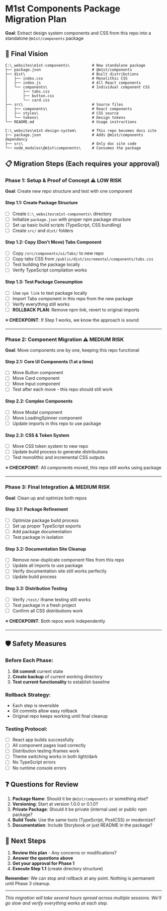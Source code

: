 # M1st Components Package Migration Plan
**Goal**: Extract design system components and CSS from this repo into a standalone `@m1st/components` package

## 🎯 **Final Vision**
```
C:\_websites\m1st-components\          # New standalone package
├── package.json                       # @m1st/components
├── dist\                              # Built distributions
│   ├── index.css                      # Monolithic CSS
│   ├── index.js                       # All React components
│   └── components\                    # Individual component CSS
│       ├── tabs.css
│       ├── button.css
│       └── card.css
├── src\                               # Source files
│   ├── components\                    # React components
│   ├── styles\                        # CSS source
│   └── tokens\                        # Design tokens
└── README.md                          # Usage instructions

C:\_websites\m1st-design-system\       # This repo becomes docs site
├── package.json                       # Adds @m1st/components dependency
├── src\                               # Only doc site code
└── node_modules\@m1st\components\     # Consumes the package
```

## 📋 **Migration Steps** (Each requires your approval)

### **Phase 1: Setup & Proof of Concept** ⚠️ LOW RISK
**Goal**: Create new repo structure and test with one component

#### Step 1.1: Create Package Structure
- [ ] Create `C:\_websites\m1st-components\` directory
- [ ] Initialize `package.json` with proper npm package structure
- [ ] Set up basic build scripts (TypeScript, CSS bundling)
- [ ] Create `src/` and `dist/` folders

#### Step 1.2: Copy (Don't Move) Tabs Component
- [ ] Copy `/src/components/ui/Tabs/` to new repo
- [ ] Copy tabs CSS from `/public/dist/incremental/components/tabs.css`
- [ ] Test building the package locally
- [ ] Verify TypeScript compilation works

#### Step 1.3: Test Package Consumption
- [ ] Use `npm link` to test package locally
- [ ] Import Tabs component in this repo from the new package
- [ ] Verify everything still works
- [ ] **ROLLBACK PLAN**: Remove npm link, revert to original imports

**⭐ CHECKPOINT**: If Step 1 works, we know the approach is sound

---

### **Phase 2: Component Migration** ⚠️ MEDIUM RISK
**Goal**: Move components one by one, keeping this repo functional

#### Step 2.1: Core UI Components (1 at a time)
- [ ] Move Button component
- [ ] Move Card component  
- [ ] Move Input component
- [ ] Test after each move - this repo should still work

#### Step 2.2: Complex Components
- [ ] Move Modal component
- [ ] Move LoadingSpinner component
- [ ] Update imports in this repo to use package

#### Step 2.3: CSS & Token System
- [ ] Move CSS token system to new repo
- [ ] Update build process to generate distributions
- [ ] Test monolithic and incremental CSS outputs

**⭐ CHECKPOINT**: All components moved, this repo still works using package

---

### **Phase 3: Final Integration** ⚠️ MEDIUM RISK
**Goal**: Clean up and optimize both repos

#### Step 3.1: Package Refinement
- [ ] Optimize package build process
- [ ] Set up proper TypeScript exports
- [ ] Add package documentation
- [ ] Test package in isolation

#### Step 3.2: Documentation Site Cleanup
- [ ] Remove now-duplicate component files from this repo
- [ ] Update all imports to use package
- [ ] Verify documentation site still works perfectly
- [ ] Update build process

#### Step 3.3: Distribution Testing
- [ ] Verify `/test/` iframe testing still works
- [ ] Test package in a fresh project
- [ ] Confirm all CSS distributions work

**⭐ CHECKPOINT**: Both repos work independently

---

## 🛡️ **Safety Measures**

### **Before Each Phase**:
1. **Git commit** current state
2. **Create backup** of current working directory
3. **Test current functionality** to establish baseline

### **Rollback Strategy**:
- Each step is reversible
- Git commits allow easy rollback
- Original repo keeps working until final cleanup

### **Testing Protocol**:
- [ ] React app builds successfully
- [ ] All component pages load correctly  
- [ ] Distribution testing iframes work
- [ ] Theme switching works in both light/dark
- [ ] No TypeScript errors
- [ ] No runtime console errors

## ❓ **Questions for Review**

1. **Package Name**: Should it be `@m1st/components` or something else?
2. **Versioning**: Start at version 1.0.0 or 0.1.0?
3. **Private Package**: Should it be private (internal use) or public npm package?
4. **Build Tools**: Use the same tools (TypeScript, PostCSS) or modernize?
5. **Documentation**: Include Storybook or just README in the package?

## 🚀 **Next Steps**

1. **Review this plan** - Any concerns or modifications?
2. **Answer the questions above**
3. **Get your approval for Phase 1**
4. **Execute Step 1.1** (create directory structure)

**Remember**: We can stop and rollback at any point. Nothing is permanent until Phase 3 cleanup.

---

*This migration will take several hours spread across multiple sessions. We'll go slow and verify everything works at each step.*
